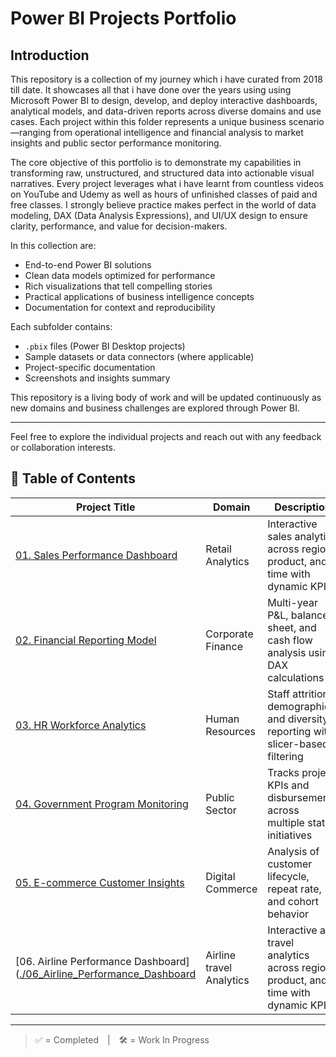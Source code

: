 # Power BI Projects Portfolio

## Introduction

This repository is a collection of my journey which i have curated from 2018 till date. It showcases all that i have done over the years using using Microsoft Power BI to design, develop, and deploy interactive dashboards, analytical models, and data-driven reports across diverse domains and use cases. Each project within this folder represents a unique business scenario—ranging from operational intelligence and financial analysis to market insights and public sector performance monitoring.

The core objective of this portfolio is to demonstrate my capabilities in transforming raw, unstructured, and structured data into actionable visual narratives. Every project leverages what i have learnt from countless videos on YouTube and Udemy as well as hours of unfinished classes of paid and free classes. I strongly believe practice makes perfect in the world of data modeling, DAX (Data Analysis Expressions), and UI/UX design to ensure clarity, performance, and value for decision-makers.

In this collection are:
- End-to-end Power BI solutions
- Clean data models optimized for performance
- Rich visualizations that tell compelling stories
- Practical applications of business intelligence concepts
- Documentation for context and reproducibility

Each subfolder contains:
- `.pbix` files (Power BI Desktop projects)
- Sample datasets or data connectors (where applicable)
- Project-specific documentation
- Screenshots and insights summary

This repository is a living body of work and will be updated continuously as new domains and business challenges are explored through Power BI.

---

Feel free to explore the individual projects and reach out with any feedback or collaboration interests.

## 📁 Table of Contents

| Project Title | Domain | Description | Status |
|---------------|--------|-------------|--------|
| [01. Sales Performance Dashboard](./01_Sales_Performance_Dashboard/) | Retail Analytics | Interactive sales analytics across region, product, and time with dynamic KPIs | ✅ Completed |
| [02. Financial Reporting Model](./02_Financial_Reporting_Model/) | Corporate Finance | Multi-year P&L, balance sheet, and cash flow analysis using DAX calculations | 🛠 In Progress |
| [03. HR Workforce Analytics](./03_HR_Workforce_Analytics/) | Human Resources | Staff attrition, demographics, and diversity reporting with slicer-based filtering | ✅ Completed |
| [04. Government Program Monitoring](./04_Gov_Program_Monitoring/) | Public Sector | Tracks project KPIs and disbursements across multiple state initiatives | 🛠 In Progress |
| [05. E-commerce Customer Insights](./05_Ecommerce_Customer_Insights/) | Digital Commerce | Analysis of customer lifecycle, repeat rate, and cohort behavior | ✅ Completed |
| [06. Airline Performance Dashboard]([./06_Airline_Performance_Dashboard](https://github.com/kayfreeman/kayfreeman-PowerBI-Projects/blob/main/Aviation%20Analytics/Flight%20Status%20Dashboard.pbix/) | Airline travel Analytics | Interactive air travel analytics across region, product, and time with dynamic KPIs | ✅ Completed |

---

> ✅ = Completed | 🛠 = Work In Progress

